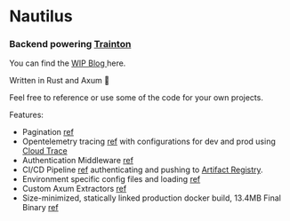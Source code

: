 # Nautilus

### Backend powering [Trainton](https://trainton.com/beta)

You can find the [ WIP Blog ](https://www.jacobmaizel.com/projects/training-platform) here.

Written in Rust and Axum 🦀

Feel free to reference or use some of the code for your own projects.

Features:

-   Pagination [ref](./src/pagination.rs)
-   Opentelemetry tracing [ref](./src/telemetry.rs) with configurations for dev and prod using [ Cloud Trace ](https://cloud.google.com/trace)
-   Authentication Middleware [ref](./src/auth.rs)
-   CI/CD Pipeline [ref](./.github/workflows/cicd.yml) authenticating and pushing to [Artifact Registry](https://cloud.google.com/artifact-registry).
-   Environment specific config files and loading [ref](./src/settings.rs)
-   Custom Axum Extractors [ref](./src/util/extractors.rs)
-   Size-minimized, statically linked production docker build, 13.4MB Final Binary [ref](./docker/Dockerfile.prod)
